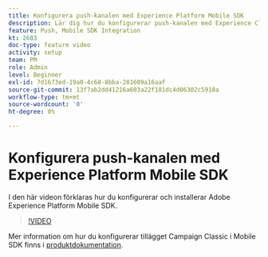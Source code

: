 ```yaml
---
title: Konfigurera push-kanalen med Experience Platform Mobile SDK
description: Lär dig hur du konfigurerar push-kanalen med Experience Cloud Mobile SDK.
feature: Push, Mobile SDK Integration
kt: 2683
doc-type: feature video
activity: setup
team: PM
role: Admin
level: Beginner
exl-id: 7d1673ed-19a0-4c68-8bba-281609a16aaf
source-git-commit: 13f7ab2dd41216a603a22f181dc4d06302c5918a
workflow-type: tm+mt
source-wordcount: '0'
ht-degree: 0%

---
```


# Konfigurera push-kanalen med Experience Platform Mobile SDK

I den här videon förklaras hur du konfigurerar och installerar Adobe Experience Platform Mobile SDK.

>[!VIDEO](https://video.tv.adobe.com/v/27699?quality=12&learn=on)

Mer information om hur du konfigurerar tillägget Campaign Classic i Mobile SDK finns i [produktdokumentation](https://aep-sdks.gitbook.io/docs/using-mobile-extensions/adobe-campaignclassic).
